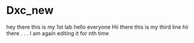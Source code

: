 # Dxc_new
hey there this is my 1st lab
hello everyone
Hii there
this is my third line
hii there
.
.
.
I am again editing it for nth time

